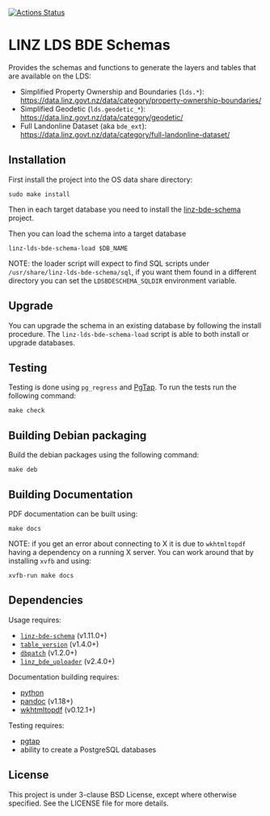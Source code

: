[![Actions Status](https://github.com/linz/linz-lds-bde-schema/workflows/test/badge.svg?branch=master)](https://github.com/linz/linz-lds-bde-schema/actions)

LINZ LDS BDE Schemas
=================================

Provides the schemas and functions to generate the layers and tables
that are available on the LDS:

* Simplified Property Ownership and Boundaries (`lds.*`):
  https://data.linz.govt.nz/data/category/property-ownership-boundaries/
* Simplified Geodetic (`lds.geodetic_*`):
  https://data.linz.govt.nz/data/category/geodetic/
* Full Landonline Dataset (aka `bde_ext`):
  https://data.linz.govt.nz/data/category/full-landonline-dataset/

Installation
------------

First install the project into the OS data share directory:

    sudo make install

Then in each target database you need to install the
[linz-bde-schema](https://github.com/linz/linz-bde-schema)
project.

Then you can load the schema into a target database

```shell
linz-lds-bde-schema-load $DB_NAME
```

NOTE: the loader script will expect to find SQL scripts
      under `/usr/share/linz-lds-bde-schema/sql`, if you want
      them found in a different directory you can set the
      ``LDSBDESCHEMA_SQLDIR`` environment variable.

Upgrade
-------

You can upgrade the schema in an existing database by following
the install procedure. The `linz-lds-bde-schema-load` script is able
to both install or upgrade databases.

Testing
-------

Testing is done using `pg_regress` and [PgTap](http://pgtap.org/).
To run the tests run the following command:

    make check

Building Debian packaging
--------------------------

Build the debian packages using the following command:

    make deb

Building Documentation
----------------------

PDF documentation can be built using:

    make docs

NOTE: if you get an error about connecting to X it is due to `wkhtmltopdf`
having a dependency on a running X server.  You can work around that by
installing `xvfb` and using:

    xvfb-run make docs

Dependencies
------------

Usage requires:
 - [`linz-bde-schema`](https://github.com/linz/linz-bde-schema) (v1.11.0+)
 - [`table_version`](https://github.com/linz/postgresql-tableversion) (v1.4.0+)
 - [`dbpatch`](https://github.com/linz/postgresql-dbpatch) (v1.2.0+)
 - [`linz_bde_uploader`](https://github.com/linz/linz-bde-uploader) (v2.4.0+)

Documentation building requires:
 - [python](https://www.python.org/)
 - [pandoc](https://github.com/jgm/pandoc) (v1.18+)
 - [wkhtmltopdf](https://github.com/wkhtmltopdf/wkhtmltopdf) (v0.12.1+)

Testing requires:
 - [pgtap](http://pgtap.org/)
 - ability to create a PostgreSQL databases

License
---------------------
This project is under 3-clause BSD License, except where otherwise specified.
See the LICENSE file for more details.
